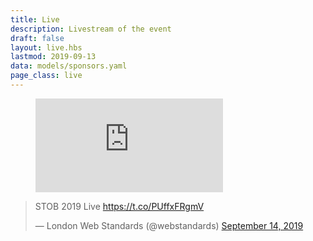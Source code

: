 ```yaml
---
title: Live
description: Livestream of the event
draft: false
layout: live.hbs
lastmod: 2019-09-13
data: models/sponsors.yaml
page_class: live
---
```


<figure class="media  media--video">
  <iframe src="https://www.youtube.com/embed/dqF1dgh3CxA" frameborder="0" allow="autoplay; encrypted-media" webkitallowfullscreen mozallowfullscreen allowfullscreen></iframe>
</figure>

<blockquote class="twitter-tweet"><p lang="en" dir="ltr">STOB 2019 Live <a href="https://t.co/PUffxFRgmV">https://t.co/PUffxFRgmV</a></p>&mdash; London Web Standards (@webstandards) <a href="https://twitter.com/webstandards/status/1172800388849815552?ref_src=twsrc%5Etfw">September 14, 2019</a></blockquote>
<script async src="https://platform.twitter.com/widgets.js" charset="utf-8"></script>
